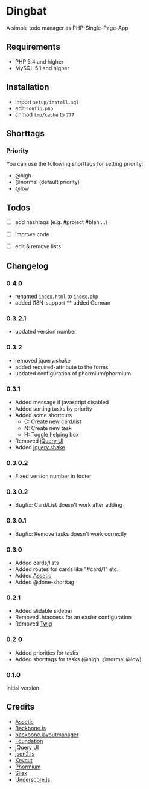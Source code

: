 # Dingbat

A simple todo manager as PHP-Single-Page-App


## Requirements

* PHP 5.4 and higher
* MySQL 5.1 and higher


## Installation

* import `setup/install.sql`
* edit `config.php`
* chmod `tmp/cache` to `777`


## Shorttags

### Priority

You can use the following shorttags for setting priority:

* @high
* @normal (default priority)
* @low


## Todos

- [ ] add hashtags (e.g. #project #blah ...)
- [ ] improve code
- [ ] edit & remove lists


## Changelog

### 0.4.0

* renamed `index.html` to `index.php`
* added I18N-support
** added German

### 0.3.2.1

* updated version number

### 0.3.2

* removed jquery.shake
* added required-attribute to the forms
* updated configuration of phormium/phormium

### 0.3.1

* Added message if javascript disabled
* Added sorting tasks by priority
* Added some shortcuts
    * C: Create new card/list
    * N: Create new task
    * H: Toggle helping box
* Removed [jQuery UI](http://jqueryui.com/)
* Added [jquery.shake](http://github.com/pklink/jquery.shake)

### 0.3.0.2

* Fixed version number in footer

### 0.3.0.2

* Bugfix: Card/List doesn't work after adding

### 0.3.0.1

* Bugfix: Remove tasks doesn't work correctly

### 0.3.0

* Added cards/lists
* Added routes for cards like "#card/1" etc.
* Added [Assetic](http://github.com/kriswallsmith/assetic)
* Added @done-shorttag

### 0.2.1

* Added slidable sidebar
* Removed .htaccess for an easier configuration
* Removed [Twig](http://twig.sensiolabs.org/)

### 0.2.0

* Added priorities for tasks
* Added shorttags for tasks (@high, @normal,@low)

### 0.1.0

Initial version


## Credits

* [Assetic](http://github.com/kriswallsmith/assetic)
* [Backbone.js](http://backbonejs.org/)
* [backbone.layoutmanager](https://github.com/tbranyen/backbone.layoutmanager)
* [Foundation](http://foundation.zurb.com/)
* [jQuery UI](http://jqueryui.com/)
* [json2.js](http://github.com/douglascrockford/JSON-js)
* [Keycut](http://github.com/duncannz/keycut)
* [Phormium](http://github.com/ihabunek/phormium)
* [Silex](http://silex.sensiolabs.org/)
* [Underscore.js](http://underscorejs.org/)